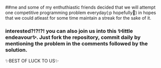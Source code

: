 ##me and some of my enthuthiastic friends decided that we will attempt one competitive programming problem everyday(:p hopefully🤞) in hopes that we could atleast for some time maintain a streak for the sake of it. 
### interested?!?!?! you can also join us into this ✨little endeavour✨. Just fork the repository, commit daily by mentioning the problem in the comments followed by the solution.
✨BEST OF LUCK TO US✨

